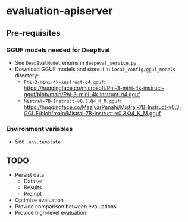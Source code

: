 # evaluation-apiserver

## Pre-requisites

### GGUF models needed for DeepEval

- See `DeepEvalModel` enums in `deepeval_service.py`
- Download GGUF models and store it in `local_config/gguf_models` directory:
  - `Phi-3-mini-4k-instruct-q4.gguf`: https://huggingface.co/microsoft/Phi-3-mini-4k-instruct-gguf/blob/main/Phi-3-mini-4k-instruct-q4.gguf
  - `Mistral-7B-Instruct-v0.3.Q4_K_M.gguf`: https://huggingface.co/MaziyarPanahi/Mistral-7B-Instruct-v0.3-GGUF/blob/main/Mistral-7B-Instruct-v0.3.Q4_K_M.gguf

### Environment variables

- See `.env.template`

## TODO

- Persist data
  - Dataset
  - Results
  - Prompt
- Optimize evaluation
- Provide comparison between evaluations
- Provide high-level evaluation
